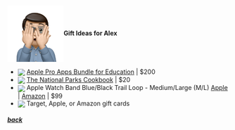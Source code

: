 <img src="assets/images/alex2.png" align="center" width="128" >**Gift Ideas for Alex**

- <a href="https://www.apple.com/us-edu/shop/product/BMGE2Z/A/pro-apps-bundle-for-education"><img src="https://store.storeimages.cdn-apple.com/4982/as-images.apple.com/is/BMGE2?wid=1144&hei=1144&fmt=jpeg&qlt=90&.v=1612566484000" align="center" width="64" ></a> [Apple Pro Apps Bundle for Education](https://www.apple.com/us-edu/shop/product/BMGE2Z/A/pro-apps-bundle-for-education) |
  $200
- <a href="https://www.amazon.com/gp/product/0760375119"><img src="https://m.media-amazon.com/images/I/A1HNFYuW4VL._SL1500_.jpg" align="center" width="64" ></a> [The National Parks Cookbook](https://www.amazon.com/gp/product/0760375119) |
  $20
- <a href="https://www.apple.com/us-edu/shop/product/MT613AM/A/49mm-blue-black-trail-loop-s-m?"><img src="https://store.storeimages.cdn-apple.com/4982/as-images.apple.com/is/MT613ref_AV3?wid=2000&hei=2000&fmt=jpeg&qlt=90&.v=1692899042125" align="center" width="64" ></a> Apple Watch Band Blue/Black Trail Loop - Medium/Large (M/L) [Apple](https://www.apple.com/us-edu/shop/product/MT613AM/A/49mm-blue-black-trail-loop-s-m) |
  [Amazon](https://www.amazon.com/Apple-Watch-Band-Trail-Black/dp/B0CHX3VTSL/) |
  $99
- <img src="https://www.justdrums.com/wp-content/uploads/2018/12/giftcard_image1.png" align="center" width="64"> Target, Apple, or Amazon gift cards

<!--
<a href="link"><img src="imagelink" align="center" width="64" ></a> [ItemName](link) |
$price
-->

##### [back](readme.md)
